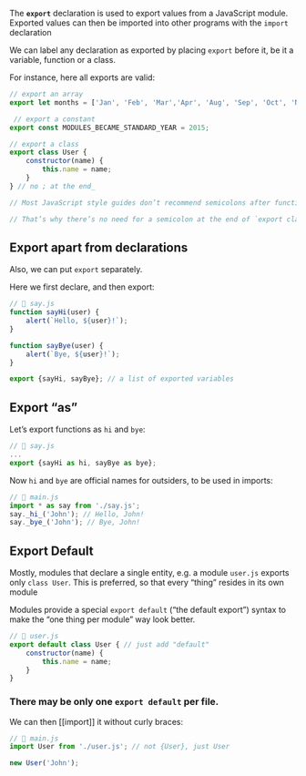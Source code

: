 The **`export`** declaration is used to export values from a JavaScript module. Exported values can then be imported into other programs with the `import` declaration

We can label any declaration as exported by placing `export` before it, be it a variable, function or a class.

For instance, here all exports are valid:

```javascript
// export an array 
export let months = ['Jan', 'Feb', 'Mar','Apr', 'Aug', 'Sep', 'Oct', 'Nov', 'Dec'];

 // export a constant 
export const MODULES_BECAME_STANDARD_YEAR = 2015;  

// export a class 
export class User {   
	constructor(name) {     
		this.name = name;   
	} 
} // no ; at the end_

// Most JavaScript style guides don’t recommend semicolons after function and class declarations.

// That’s why there’s no need for a semicolon at the end of `export class` and `export function`:
```
 
## Export apart from declarations

Also, we can put `export` separately.

Here we first declare, and then export:

```javascript
// 📁 say.js 
function sayHi(user) {   
	alert(`Hello, ${user}!`); 
}  

function sayBye(user) {   
	alert(`Bye, ${user}!`); 
}  

export {sayHi, sayBye}; // a list of exported variables
```

## Export “as”

Let’s export functions as `hi` and `bye`:

```javascript
// 📁 say.js 
... 
export {sayHi as hi, sayBye as bye};
```

Now `hi` and `bye` are official names for outsiders, to be used in imports:

```javascript
// 📁 main.js 
import * as say from './say.js';  
say._hi_('John'); // Hello, John! 
say._bye_('John'); // Bye, John!
```

## Export Default

Mostly, modules that declare a single entity, e.g. a module `user.js` exports only `class User`.
This is preferred, so that every “thing” resides in its own module

Modules provide a special `export default` (“the default export”) syntax to make the “one thing per module” way look better.
```javascript
// 📁 user.js 
export default class User { // just add "default" 
	constructor(name) { 
		this.name = name; 
	} 
}
```

### There may be only one `export default` per file.

We can then [[import]] it without curly braces:
```javascript
// 📁 main.js 
import User from './user.js'; // not {User}, just User  

new User('John');
```

